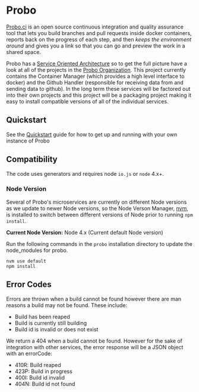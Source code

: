 # Probo

[Probo.ci](http://probo.ci) is an open source continuous integration and quality assurance tool
that lets you build branches and pull requests inside docker containers,
reports back on the progress of each step, and then _keeps the environment
around_ and gives you a link so that you can go and preview the work in a
shared space.

Probo has a [Service Oriented Architecture](https://en.wikipedia.org/wiki/Service-oriented_architecture) so to
get the full picture have a look at all of the projects in the [Probo Organization](https://github.com/ProboCI).
This project currently contains the Container Manager (which provides a high level interface to docker) and
the Github Handler (responsible for receiving data from and sending data to github). In the long term these
services will be factored out into their own projects and this project will be a packaging project making it
easy to install compatible versions of all of the individual services.

## Quickstart

See the [Quickstart](QUICKSTART.md) guide for how to get up and running with your own instance of Probo

## Compatibility

The code uses generators and requires node `io.js` or `node` 4.x+.

### Node Version

Several of Probo's microservices are currently on different Node versions as we update to newer Node versions, so the Node Verson Manager, [nvm](https://github.com/nvm-sh/nvm), is installed to switch between different versions of Node prior to running `npm install`.

**Current Node Version:** Node 4.x (Current default Node version)

Run the following commands in the `probo` installation directory to update the node_modules for probo.

    nvm use default
    npm install

## Error Codes

Errors are thrown when a build cannot be found however there are man reasons a
build may not be found. These include:

- Build has been reaped
- Build is currently still building
- Build id is invalid or does not exist

We return a 404 when a build cannot be found. However for the sake of
integration with other services, the error response will be a JSON object
with an errorCode:

- 410R: Build reaped
- 423P: Build in progress
- 400I: Build id invalid
- 404N: Build id not found
